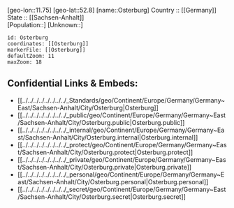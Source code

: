 ﻿---
location: [52.8,11.75] 
mapzoom: [7,12] 
mapmarker: city 
type: City
tags:
- geo/City


SpocWebEntityId: 33168
isDeleted: false
confidential: public

---
[geo-lon::11.75] 
[geo-lat::52.8] 
[name::Osterburg] 
Country :: [[Germany]]  
State :: [[Sachsen-Anhalt]]  
[Population::] 
[Unknown::] 


```leaflet
id: Osterburg
coordinates: [[Osterburg]] 
markerFile: [[Osterburg]] 
defaultZoom: 11 
maxZoom: 18
```


## Confidential Links & Embeds: 
- [[../../../../../../../../_Standards/geo/Continent/Europe/Germany/Germany~East/Sachsen-Anhalt/City/Osterburg|Osterburg]] 
- [[../../../../../../../../_public/geo/Continent/Europe/Germany/Germany~East/Sachsen-Anhalt/City/Osterburg.public|Osterburg.public]] 
- [[../../../../../../../../_internal/geo/Continent/Europe/Germany/Germany~East/Sachsen-Anhalt/City/Osterburg.internal|Osterburg.internal]] 
- [[../../../../../../../../_protect/geo/Continent/Europe/Germany/Germany~East/Sachsen-Anhalt/City/Osterburg.protect|Osterburg.protect]] 
- [[../../../../../../../../_private/geo/Continent/Europe/Germany/Germany~East/Sachsen-Anhalt/City/Osterburg.private|Osterburg.private]] 
- [[../../../../../../../../_personal/geo/Continent/Europe/Germany/Germany~East/Sachsen-Anhalt/City/Osterburg.personal|Osterburg.personal]] 
- [[../../../../../../../../_secret/geo/Continent/Europe/Germany/Germany~East/Sachsen-Anhalt/City/Osterburg.secret|Osterburg.secret]] 
